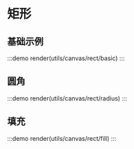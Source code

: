 # 矩形

## 基础示例
:::demo
render(utils/canvas/rect/basic)
:::

## 圆角
:::demo
render(utils/canvas/rect/radius)
:::

## 填充
:::demo
render(utils/canvas/rect/fill)
:::
